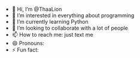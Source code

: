 - 👋 Hi, I’m @ThaaLion
- 👀 I’m interested in everything about programming
- 🌱 I’m currently learning Python
- 💞️ I’m looking to collaborate with a lot of people
- 📫 How to reach me: just text me
- 😄 Pronouns:
- ⚡ Fun fact:

<!---
ThaaLion/ThaaLion is a ✨ special ✨ repository because its `README.md` (this file) appears on your GitHub profile.
You can click the Preview link to take a look at your changes.
--->
